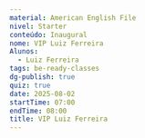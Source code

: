 ```yaml
---
material: American English File
nivel: Starter
conteúdo: Inaugural
nome: VIP Luiz Ferreira
Alunos:
  - Luiz Ferreira
tags: be-ready-classes
dg-publish: true
quiz: true
date: 2025-08-02
startTime: 07:00
endTime: 08:00
title: VIP Luiz Ferreira
---
```

